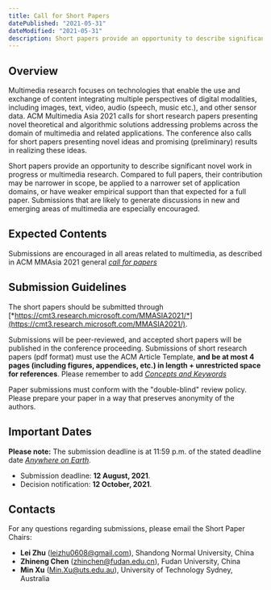 ```yaml
---
title: Call for Short Papers
datePublished: "2021-05-31"
dateModified: "2021-05-31"
description: Short papers provide an opportunity to describe significant novel work in progress or multimedia research. Compared to full papers, their contribution may be narrower in scope, be applied to a narrower set of application domains, or have weaker empirical support than that expected for a full paper. 
---
```


## Overview

Multimedia research focuses on technologies that enable the use and exchange of content integrating multiple perspectives of digital modalities, including images, text, video, audio (speech, music etc.), and other sensor data. ACM Multimedia Asia 2021 calls for short research papers presenting novel theoretical and algorithmic solutions addressing problems across the domain of multimedia and related applications. The conference also calls for short papers presenting novel ideas and promising (preliminary) results in realizing these ideas.

Short papers provide an opportunity to describe significant novel work in progress or multimedia research. Compared to full papers, their contribution may be narrower in scope, be applied to a narrower set of application domains, or have weaker empirical support than that expected for a full paper. Submissions that are likely to generate discussions in new and emerging areas of multimedia are especially encouraged.

## Expected Contents

Submissions are encouraged in all areas related to multimedia, as described in ACM MMAsia 2021 general [*call for papers*](https://mmasia2021.uqcloud.net/call-for-papers)

## Submission Guidelines
The short papers should be submitted through [*https://cmt3.research.microsoft.com/MMASIA2021/*](https://cmt3.research.microsoft.com/MMASIA2021/).

Submissions will be peer-reviewed, and accepted short papers will be published in the conference proceeding. Submissions of short research papers (pdf format) must use the ACM Article Template, **and be at most 4 pages (including figures, appendices, etc.) in length + unrestricted space for references**. Please remember to add [*Concepts and Keywords*](https://www.acm.org/publications/proceedings-template)

Paper submissions must conform with the "double-blind" review policy. Please prepare your paper in a way that preserves anonymity of the authors.

## Important Dates

**Please note:** The submission deadline is at 11:59 p.m. of the stated deadline date [*Anywhere on Earth*](https://www.timeanddate.com/time/zones/aoe).

- Submission deadline: **12 August, 2021**.
- Decision notification: **12 October, 2021**.

## Contacts

For any questions regarding submissions, please email the Short Paper Chairs: 

- **Lei Zhu** ([leizhu0608@gmail.com](mailto:leizhu0608@gmail.com)), Shandong Normal University, China
- **Zhineng Chen** ([zhinchen@fudan.edu.cn](mailto:zhinchen@fudan.edu.cn)), Fudan University, China
- **Min Xu** ([Min.Xu@uts.edu.au](mailto:Min.Xu@uts.edu.au)), University of Technology Sydney, Australia
